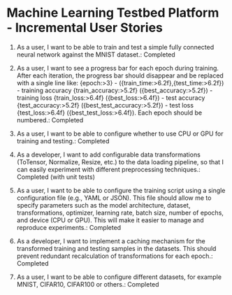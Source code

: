 # Machine Learning Testbed Platform - Incremental User Stories

1. As a user, I want to be able to train and test a simple fully connected neural network against the MNIST dataset.: Completed

2. As a user, I want to see a progress bar for each epoch during training. After each iteration, the progress bar should disappear and be replaced with a single line like: {epoch:>3} - ({train_time:>6.2f},{test_time:>6.2f}) - training accuracy {train_accuracy:>5.2f} ({best_accuracy:>5.2f}) - training loss {train_loss:>6.4f} ({best_loss:>6.4f}) - test accuracy {test_accuracy:>5.2f} ({best_test_accuracy:>5.2f}) - test loss {test_loss:>6.4f} ({best_test_loss:>6.4f}). Each epoch should be numbered.: Completed

3. As a user, I want to be able to configure whether to use CPU or GPU for training and testing.: Completed

4. As a developer, I want to add configurable data transformations (ToTensor, Normalize, Resize, etc.) to the data loading pipeline, so that I can easily experiment with different preprocessing techniques.: Completed (with unit tests)

5. As a user, I want to be able to configure the training script using a single configuration file (e.g., YAML or JSON). This file should allow me to specify parameters such as the model architecture, dataset, transformations, optimizer, learning rate, batch size, number of epochs, and device (CPU or GPU). This will make it easier to manage and reproduce experiments.: Completed

6. As a developer, I want to implement a caching mechanism for the transformed training and testing samples in the datasets. This should prevent redundant recalculation of transformations for each epoch.: Completed

7. As a user, I want to be able to configure different datasets, for example MNIST, CIFAR10, CIFAR100 or others.: Completed
